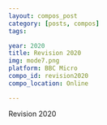 ```yaml
---
layout: compos_post
category: [posts, compos]
tags: 

year: 2020
title: Revision 2020
img: mode7.png
platform: BBC Micro
compo_id: revision2020
compo_location: Online

---
```

Revision 2020


